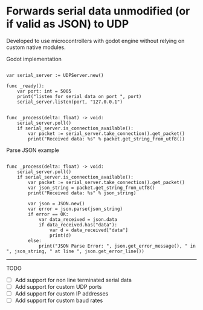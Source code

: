 # Forwards serial data unmodified (or if valid as JSON) to UDP

Developed to use microcontrollers with godot engine without relying on custom native modules.

Godot implementation

```gdscript

var serial_server := UDPServer.new()

func _ready():
    var port: int = 5005
    print("listen for serial data on port ", port)
    serial_server.listen(port, "127.0.0.1")


func _process(delta: float) -> void:
    serial_server.poll()
    if serial_server.is_connection_available():
        var packet := serial_server.take_connection().get_packet()
        print("Received data: %s" % packet.get_string_from_utf8())
```

Parse JSON example

```gdscript

func _process(delta: float) -> void:
	serial_server.poll()
	if serial_server.is_connection_available():
		var packet := serial_server.take_connection().get_packet()
		var json_string = packet.get_string_from_utf8()
		print("Received data: %s" % json_string)
		
		var json = JSON.new()
		var error = json.parse(json_string)
		if error == OK:
			var data_received = json.data
			if data_received.has("data"):
				var d = data_received["data"]
				print(d)
		else:
			print("JSON Parse Error: ", json.get_error_message(), " in ", json_string, " at line ", json.get_error_line())
```
------

TODO

* [ ] Add support for non line terminated serial data
* [ ] Add support for custom UDP ports
* [ ] Add support for custom IP addresses
* [ ] Add support for custom baud rates
